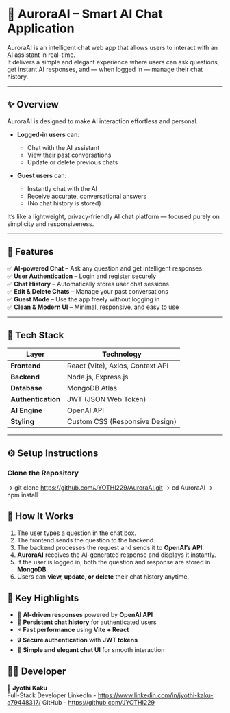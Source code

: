 # 🌌 AuroraAI – Smart AI Chat Application

AuroraAI is an intelligent chat web app that allows users to interact with an AI assistant in real-time.  
It delivers a simple and elegant experience where users can ask questions, get instant AI responses, and — when logged in — manage their chat history.

---

## ✨ Overview

AuroraAI is designed to make AI interaction effortless and personal.

- **Logged-in users** can:
  - Chat with the AI assistant
  - View their past conversations
  - Update or delete previous chats  

- **Guest users** can:
  - Instantly chat with the AI  
  - Receive accurate, conversational answers  
  - (No chat history is stored)

It’s like a lightweight, privacy-friendly AI chat platform — focused purely on simplicity and responsiveness.

---

## 🚀 Features

✅ **AI-powered Chat** – Ask any question and get intelligent responses  
✅ **User Authentication** – Login and register securely  
✅ **Chat History** – Automatically stores user chat sessions  
✅ **Edit & Delete Chats** – Manage your past conversations  
✅ **Guest Mode** – Use the app freely without logging in  
✅ **Clean & Modern UI** – Minimal, responsive, and easy to use  

---

## 🧱 Tech Stack

| Layer | Technology |
|-------|-------------|
| **Frontend** | React (Vite), Axios, Context API |
| **Backend** | Node.js, Express.js |
| **Database** | MongoDB Atlas |
| **Authentication** | JWT (JSON Web Token) |
| **AI Engine** | OpenAI API |
| **Styling** | Custom CSS (Responsive Design) |

---

## ⚙️ Setup Instructions

###  Clone the Repository
-> git clone https://github.com/JYOTHI229/AuroraAI.git
-> cd AuroraAI
-> npm install


## 🧠 How It Works

1. The user types a question in the chat box.  
2. The frontend sends the question to the backend.  
3. The backend processes the request and sends it to **OpenAI’s API**.  
4. **AuroraAI** receives the AI-generated response and displays it instantly.  
5. If the user is logged in, both the question and response are stored in **MongoDB**.  
6. Users can **view, update, or delete** their chat history anytime.  


## 🎯 Key Highlights

- 🧠 **AI-driven responses** powered by **OpenAI API**  
- 💾 **Persistent chat history** for authenticated users  
- ⚡ **Fast performance** using **Vite + React**  
- 🔒 **Secure authentication** with **JWT tokens**  
- 💬 **Simple and elegant chat UI** for smooth interaction  


## 👩‍💻 Developer

**👤 Jyothi Kaku**  
Full-Stack Developer 
LinkedIn - https://www.linkedin.com/in/jyothi-kaku-a79448317/
GitHub - https://github.com/JYOTHI229


